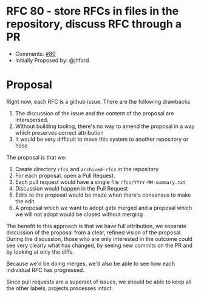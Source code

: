 # RFC 80 - store RFCs in files in the repository, discuss RFC through a PR
* Comments: [#80](https://github.com/taskcluster/taskcluster-rfcs/pull/80)
* Initially Proposed by: @jhford

# Proposal
Right now, each RFC is a github issue.  There are the following drawbacks

1. The discussion of the issue and the content of the proposal are interspersed.
1. Without building tooling, there's no way to amend the proposal in a way which preserves correct attribution
1. It would be very difficult to move this system to another repository or hose

The proposal is that we:

1. Create directory `rfcs` and `archived-rfcs` in the repository
1. For each proposal, open a Pull Request.
1. Each pull request would have a single file `rfcs/YYYY-MM-summary.txt`
1. Discussion would happen in the Pull Request
1. Edits to the proposal would be made when there's consensus to make the edit
1. A proposal which we want to adopt gets merged and a proposal which we will not adopt would be closed without merging

The benefit to this approach is that we have full attribution, we separate discussion of the proposal from a clear, refined vision of the proposal.  During the discussion, those who are only interested in the outcome could see very clearly what has changed, by seeing new commits on the PR and by looking at only the diffs.

Because we'd be doing merges, we'd also be able to see how each individual RFC has progressed.

Since pull requests are a superset of issues, we should be able to keep all the other labels, projects processes intact.